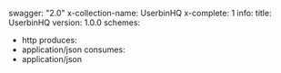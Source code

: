 swagger: "2.0"
x-collection-name: UserbinHQ
x-complete: 1
info:
  title: UserbinHQ
  version: 1.0.0
schemes:
- http
produces:
- application/json
consumes:
- application/json